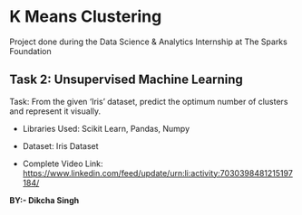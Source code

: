 # K Means Clustering
Project done during the Data Science & Analytics Internship at The Sparks Foundation 
## Task 2: Unsupervised Machine Learning
Task: From the given ‘Iris’ dataset, predict the optimum number of clusters and represent it visually.

* Libraries Used: Scikit Learn, Pandas, Numpy

* Dataset: Iris Dataset

* Complete Video Link: https://www.linkedin.com/feed/update/urn:li:activity:7030398481215197184/


**BY:- Dikcha Singh**
